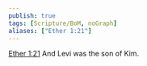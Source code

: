 ```yaml
---
publish: true
tags: [Scripture/BoM, noGraph]
aliases: ["Ether 1:21"]
---
```

[Ether 1:21](https://churchofjesuschrist.org/study/scriptures/bofm/ether/1?lang=eng&id=p21#p21) And Levi was the son of Kim.
